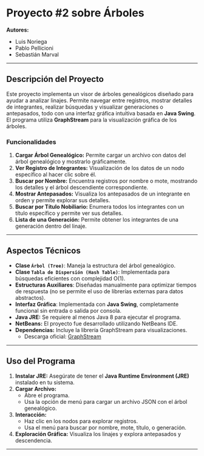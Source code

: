 # Proyecto #2 sobre Árboles

**Autores:**  
- Luis Noriega  
- Pablo Pellicioni  
- Sebastián Marval  

---

## Descripción del Proyecto

Este proyecto implementa un visor de árboles genealógicos diseñado para ayudar a analizar linajes. Permite navegar entre registros, mostrar detalles de integrantes, realizar búsquedas y visualizar generaciones o antepasados, todo con una interfaz gráfica intuitiva basada en **Java Swing**. El programa utiliza **GraphStream** para la visualización gráfica de los árboles.

### Funcionalidades
1. **Cargar Árbol Genealógico:** Permite cargar un archivo con datos del árbol genealógico y mostrarlo gráficamente.  
2. **Ver Registro de Integrantes:** Visualización de los datos de un nodo específico al hacer clic sobre él.  
3. **Buscar por Nombre:** Encuentra registros por nombre o mote, mostrando los detalles y el árbol descendiente correspondiente.  
4. **Mostrar Antepasados:** Visualiza los antepasados de un integrante en orden y permite explorar sus detalles.  
5. **Buscar por Título Nobiliario:** Enumera todos los integrantes con un título específico y permite ver sus detalles.  
6. **Lista de una Generación:** Permite obtener los integrantes de una generación dentro del linaje.  

---

## Aspectos Técnicos
- **Clase `Árbol (Tree)`**: Maneja la estructura del árbol genealógico.
- **Clase `Tabla de Dispersión (Hash Table)`**: Implementada para búsquedas eficientes con complejidad O(1).
- **Estructuras Auxiliares**: Diseñadas manualmente para optimizar tiempos de respuesta (no se permite el uso de librerías externas para datos abstractos).
- **Interfaz Gráfica**: Implementada con **Java Swing**, completamente funcional sin entrada o salida por consola.
- **Java JRE:** Se requiere al menos Java 8 para ejecutar el programa.  
- **NetBeans:** El proyecto fue desarrollado utilizando NetBeans IDE.  
- **Dependencias:** Incluye la librería GraphStream para visualizaciones.  
  - Descarga oficial: [GraphStream](https://graphstream-project.org/)  

---

## Uso del Programa

1. **Instalar JRE:** Asegúrate de tener el **Java Runtime Environment (JRE)** instalado en tu sistema.
2. **Cargar Archivo:** 
   - Abre el programa.
   - Usa la opción de menú para cargar un archivo JSON con el árbol genealógico.
3. **Interacción:** 
   - Haz clic en los nodos para explorar registros.
   - Usa el menú para buscar por nombre, mote, título, o generación.
4. **Exploración Gráfica:** Visualiza los linajes y explora antepasados y descendencia.

---
